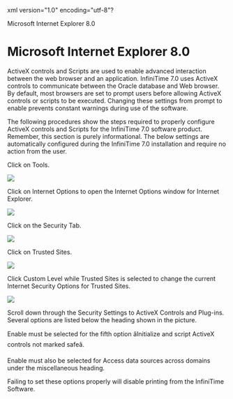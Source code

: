 xml version="1.0" encoding="utf-8"?





Microsoft Internet Explorer 8.0




# Microsoft Internet Explorer 8.0

ActiveX controls and Scripts are used to enable advanced interaction between the web browser and an application. InfiniTime 7.0 uses ActiveX controls to communicate between the Oracle database and Web browser. By default, most browsers are set to prompt users before allowing ActiveX controls or scripts to be executed. Changing these settings from prompt to enable prevents constant warnings during use of the software.

The following procedures show the steps required to properly configure ActiveX controls and Scripts for the InfiniTime 7.0 software product. Remember, this section is purely informational. The below settings are automatically configured during the InfiniTime 7.0 installation and require no action from the user.

Click on Tools.

![](images_2/IE8_DisablePopUp_1.gif)

Click on Internet Options to open the Internet Options window for Internet Explorer.

![](images_2/IE8_DisablePopUp_2.gif)

Click on the Security Tab.

![](images_2/AutoConfig_IE8_1.gif)

Click on Trusted Sites.

![](images_2/AutoConfig_IE8_2.gif)

Click Custom Level while Trusted Sites is selected to change the current Internet Security Options for Trusted Sites.

![](images_2/AutoConfig_Trusted_IE8_8.gif)

Scroll down through the Security Settings to ActiveX Controls and Plug-ins. Several options are listed below the heading shown in the picture.

Enable must be selected for the fifth option âInitialize and script ActiveX controls not marked safeâ.

Enable must also be selected for Access data sources across domains under the miscellaneous heading.

Failing to set these options properly will disable printing from the InfiniTime Software.